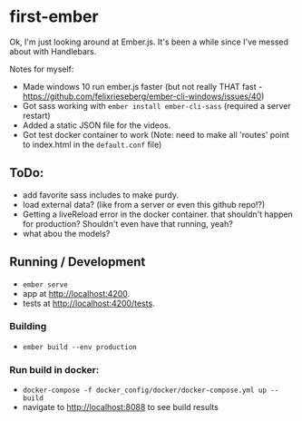 # first-ember

Ok, I'm just looking around at Ember.js. It's been a while since I've messed about with Handlebars.

Notes for myself:

* Made windows 10 run ember.js faster (but not really THAT fast - https://github.com/felixrieseberg/ember-cli-windows/issues/40)
* Got sass working with `ember install ember-cli-sass` (required a server restart)
* Added a static JSON file for the videos. 
* Got test docker container to work (Note: need to make all 'routes' point to index.html in the `default.conf` file)



## ToDo:

* add favorite sass includes to make purdy.
* load external data? (like from a server or even this github repo!?)
* Getting a liveReload error in the docker container. that shouldn't happen for production? Shouldn't even have that running, yeah?
* what abou the models?




## Running / Development

* `ember serve`
* app at [http://localhost:4200](http://localhost:4200).
* tests at [http://localhost:4200/tests](http://localhost:4200/tests).



### Building

* `ember build --env production`


### Run build in docker:
* `docker-compose -f docker_config/docker/docker-compose.yml up --build`
* navigate to [http://localhost:8088](http://localhost:8088) to see build results

